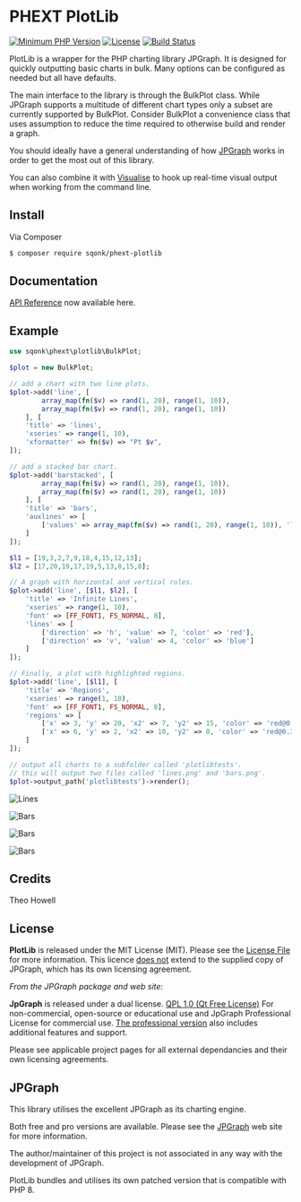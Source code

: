 # PHEXT PlotLib

[![Minimum PHP Version](https://img.shields.io/badge/PHP-%3E%3D%208-yellow)](https://php.net/)
[![License](https://sqonk.com/opensource/license.svg)](license.txt) [![Build Status](https://app.travis-ci.com/sqonk/phext-plotlib.svg?branch=master)](https://app.travis-ci.com/sqonk/phext-plotlib)

PlotLib is a wrapper for the PHP charting library JPGraph. It is designed for quickly outputting basic charts in bulk. Many options can be configured as needed but all have defaults. 

The main interface to the  library is through the BulkPlot class. While JPGraph supports a multitude of different chart types only a subset are currently supported by BulkPlot. Consider BulkPlot a convenience class that uses assumption to reduce the time required to otherwise build and render a graph.

You should ideally have a general understanding of how [JPGraph](https://jpgraph.net) works in order to get the most out of this library.

You can also combine it with [Visualise](https://github.com/sqonk/phext-visualise) to hook up real-time visual output when working from the command line. 

## Install

Via Composer

``` bash
$ composer require sqonk/phext-plotlib
```

## Documentation

[API Reference](docs/api/index.md) now available here.



## Example

``` php
use sqonk\phext\plotlib\BulkPlot;

$plot = new BulkPlot;

// add a chart with two line plots.
$plot->add('line', [
    	array_map(fn($v) => rand(1, 20), range(1, 10)),
    	array_map(fn($v) => rand(1, 20), range(1, 10))
    ], [
    'title' => 'lines',
    'xseries' => range(1, 10),
    'xformatter' => fn($v) => "Pt $v",
]);

// add a stacked bar chart.
$plot->add('barstacked', [
    	array_map(fn($v) => rand(1, 20), range(1, 10)),
    	array_map(fn($v) => rand(1, 20), range(1, 10))
    ], [
    'title' => 'bars',
    'auxlines' => [
    	['values' => array_map(fn($v) => rand(1, 20), range(1, 10)), 'legend' => 'auxlines']
    ]
]);

$l1 = [19,3,2,7,9,18,4,15,12,13];
$l2 = [17,20,19,17,19,5,13,8,15,8];

// A graph with horizontal and vertical rules.
$plot->add('line', [$l1, $l2], [
    'title' => 'Infinite Lines',
    'xseries' => range(1, 10),
    'font' => [FF_FONT1, FS_NORMAL, 8],
    'lines' => [
        ['direction' => 'h', 'value' => 7, 'color' => 'red'],
        ['direction' => 'v', 'value' => 4, 'color' => 'blue']
    ]
]);

// Finally, a plot with highlighted regions.
$plot->add('line', [$l1], [
    'title' => 'Regions',
    'xseries' => range(1, 10),
    'font' => [FF_FONT1, FS_NORMAL, 8],
    'regions' => [
        ['x' => 3, 'y' => 20, 'x2' => 7, 'y2' => 15, 'color' => 'red@0.3'],
        ['x' => 6, 'y' => 2, 'x2' => 10, 'y2' => 0, 'color' => 'red@0.3']
    ]
]);

// output all charts to a subfolder called 'plotlibtests'.
// this will output two files called 'lines.png' and 'bars.png'.
$plot->output_path('plotlibtests')->render();
```

![Lines](https://sqonk.com/opensource/phext/plotlib/docs/images/lines.png)

![Bars](https://sqonk.com/opensource/phext/plotlib/docs/images/bars.png)

![Bars](https://sqonk.com/opensource/phext/plotlib/docs/images/infinite_lines.png)

![Bars](https://sqonk.com/opensource/phext/plotlib/docs/images/regions.png)


## Credits

Theo Howell



## License

**PlotLib** is released under the MIT License (MIT). Please see the [License File](license.txt) for more information. This licence <u>does not</u> extend to the supplied copy of JPGraph, which has its own licensing agreement.

*From the JPGraph package and web site:*

**JpGraph** is released under a dual license. [QPL 1.0 (Qt Free License)](http://www.opensource.org/licenses/qtpl.php) For non-commercial, open-source or educational use and JpGraph Professional License for commercial use. [The professional version](https://jpgraph.net/pro/) also includes additional features and support.

Please see applicable project pages for all external dependancies and their own licensing agreements.



## JPGraph

This library utilises the excellent JPGraph as its charting engine. 

Both free and pro versions are available. Please see the <a href="https://jpgraph.net">JPGraph</a> web site for more information. 

The author/maintainer of this project is not associated in any way with the development of JPGraph.

PlotLib bundles and utilises its own patched version that is compatible with PHP 8.

